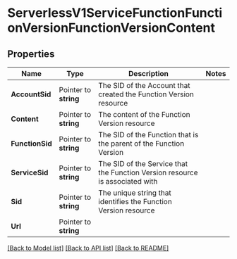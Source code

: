 # ServerlessV1ServiceFunctionFunctionVersionFunctionVersionContent

## Properties

Name | Type | Description | Notes
------------ | ------------- | ------------- | -------------
**AccountSid** | Pointer to **string** | The SID of the Account that created the Function Version resource |
**Content** | Pointer to **string** | The content of the Function Version resource |
**FunctionSid** | Pointer to **string** | The SID of the Function that is the parent of the Function Version |
**ServiceSid** | Pointer to **string** | The SID of the Service that the Function Version resource is associated with |
**Sid** | Pointer to **string** | The unique string that identifies the Function Version resource |
**Url** | Pointer to **string** |  |

[[Back to Model list]](../README.md#documentation-for-models) [[Back to API list]](../README.md#documentation-for-api-endpoints) [[Back to README]](../README.md)


